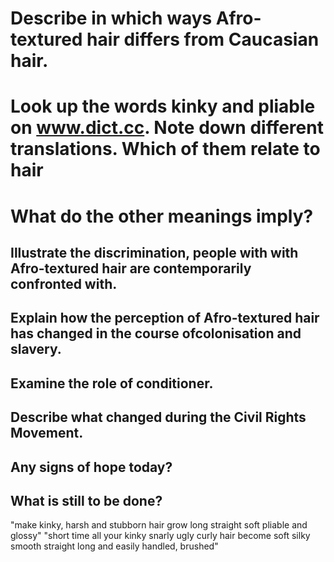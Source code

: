# Describe in which ways Afro-textured hair differs from Caucasian hair.
# Look up the words kinky and pliable on www.dict.cc. Note down different translations. Which of them relate to hair
# What do the other meanings imply?
## Illustrate the discrimination, people with with Afro-textured hair are contemporarily confronted with.
## Explain how the perception of Afro-textured hair has changed in the course ofcolonisation and slavery.
## Examine the role of conditioner.
## Describe what changed during the Civil Rights Movement.
## Any signs of hope today?
## What is still to be done?
"make kinky, harsh and stubborn hair grow long straight soft pliable and glossy"
"short time all your kinky snarly ugly curly hair become soft silky smooth straight long and easily handled, brushed"